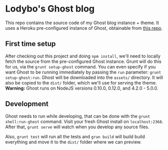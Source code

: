# Lodybo's Ghost blog

This repo contains the source code of my Ghost blog instance + theme.
It uses a Heroku pre-configured instance of Ghost, obtainable from [this repo](https://github.com/lodybo/lodybo-ghost).

## First time setup
After checking out this project and doing `npm install`, we'll need to locally fetch the source from the pre-configured Ghost instance. 
Grunt will do this for us, via the `grunt setup-ghost` command. You can even specify if you want Ghost to be running immediately by passing the `run` parameter: `grunt setup-ghost:run`. 
Ghost will be downloaded into the `assets/` directory. It will also be copied to the `dist/` folder, which we'll use for serving the theme.
**Warning:** Ghost runs on NodeJS versions 0.10.0, 0.12.0, and 4.2.0 - 5.0.0.

## Development
Ghost needs to run while developing, that can be done with the `grunt shell:run-ghost` command. Visit your fresh Ghost install on `localhost:2368`. 
After that, `grunt serve` will watch when you develop any source files.

Also, `grunt test` will run all the tests and `grun build` will build build everything and move it to the `dist/` folder where we can preview.